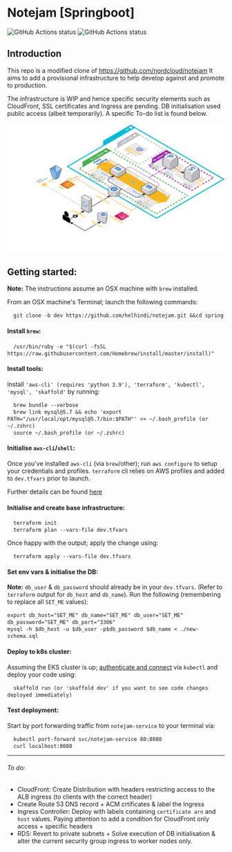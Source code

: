 # Notejam [Springboot]
![GitHub Actions status](https://github.com/helhindi/notejam/actions/workflows/maven.yml/badge.svg)
![GitHub Actions status](https://github.com/helhindi/notejam/actions/workflows/dependabot.yml/badge.svg)
## Introduction
This repo is a modified clone of https://github.com/nordcloud/notejam
It aims to add a provisional infrastructure to help develop against and promote to production.

The infrastructure is WIP and hence specific security elements such as CloudFront, SSL certificates and Ingress are pending. DB initialisation used public access (albeit temporarily). A specific To-do list is found below.

![Alt text](./notejam-arch-v0.1.png?raw=true "Notejam proposed architecture v0.1")

## Getting started:
**Note:** The instructions assume an OSX machine with `brew` installed.

From an OSX machine's Terminal; launch the following commands:
```
  git clone -b dev https://github.com/helhindi/notejam.git &&cd spring
```

#### Install `brew`:
```
  /usr/bin/ruby -e "$(curl -fsSL https://raw.githubusercontent.com/Homebrew/install/master/install)"
```
#### Install tools:
Install `'aws-cli' (requires 'python 3.9'), 'terraform', 'kubectl', 'mysql', 'skaffold'` by running:
```
  brew bundle --verbose
  brew link mysql@5.7 && echo 'export PATH="/usr/local/opt/mysql@5.7/bin:$PATH"' >> ~/.bash_profile (or ~/.zshrc)
  source ~/.bash_profile (or ~/.zshrc)
```

#### Initialise `aws-cli`/`shell`:
Once you've installed `aws-cli` (via `brew`/other); run `aws configure` to setup your credentials and profiles.
`terraform` cli relies on AWS profiles and added to `dev.tfvars` prior to launch.

Further details can be found [here](https://docs.aws.amazon.com/cli/latest/userguide/cli-configure-files.html)
#### Initialise and create base infrastructure:
```
  terraform init
  terraform plan --vars-file dev.tfvars
```
Once happy with the output; apply the change using:
```
  terraform apply --vars-file dev.tfvars
```

#### Set env vars & initialise the DB:

**Note:** `db_user` & `db_password` should already be in your `dev.tfvars`. (Refer to `terraform` output for `db_host` and `db_name`).
Run the following (remembering to replace all `SET_ME` values):
```
export db_host="SET_ME" db_name="SET_ME" db_user="SET_ME" db_password="SET_ME" db_port="3306"
mysql -h $db_host -u $db_user -p$db_password $db_name < ./new-schema.sql
```

#### Deploy to k8s cluster:
Assuming the EKS cluster is up; [authenticate and connect](https://aws.amazon.com/premiumsupport/knowledge-center/eks-cluster-connection/) via `kubectl` and deploy your code using:
```
  skaffold run (or 'skaffold dev' if you want to see code changes deployed immediately)
```

#### Test deployment:
Start by port forwarding traffic from `notejam-service` to your terminal via:
```
  kubectl port-forward svc/notejam-service 80:8080
  curl localhost:8080
```

---
###### To do:
- CloudFront: Create Distribution with headers restricting access to the ALB ingress (to clients with the correct header)
- Create Route 53 DNS record + ACM crtificates & label the Ingress
- Ingress Controller: Deploy with labels containing `certificate arn` and `host` values. Paying attention to add a condition for CloudFront only access + specific headers
- RDS: Revert to private subnets + Solve execution of DB initialisation & alter the current security group ingress to worker nodes only.
